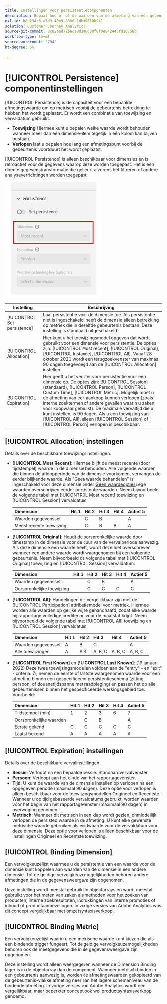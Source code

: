 ```yaml
---
title: Instellingen voor persistentiecomponenten
description: Bepaal hoe of of de waarden van de afmeting van één gebeurtenis aan volgende blijven.
exl-id: b8b234c6-a7d9-40e9-8380-1db09610b941
solution: Customer Journey Analytics
source-git-commit: 8c82aad72beca8d206d30f8f0e842445fd18758b
workflow-type: tm+mt
source-wordcount: '794'
ht-degree: 6%

---
```



# [!UICONTROL Persistence] componentinstellingen

[!UICONTROL Persistence] is de capaciteit voor een bepaalde afmetingswaarde om op metrisch voorbij de gebeurtenis betrekking te hebben het wordt geplaatst. Er wordt een combinatie van toewijzing en vervaldatum gebruikt.

* **Toewijzing** Hiermee kunt u bepalen welke waarde wordt behouden wanneer meer dan één dimensie-item tegelijk in één kolom kan blijven bestaan.
* **Verlopen** laat u bepalen hoe lang een afmetingspunt voorbij de gebeurtenis voortduurt het wordt geplaatst.

[!UICONTROL Persistence] is alleen beschikbaar voor dimensies en is retroactief voor de gegevens waarop deze worden toegepast. Het is een directe gegevenstransformatie die gebeurt alvorens het filtreren of andere analyseverrichtingen worden toegepast.

![Persistentie](../assets/persistence.png)

| Instelling | Beschrijving |
| --- | --- |
| [!UICONTROL Set persistence] | Laat persistentie voor de dimensie toe. Als persistentie niet is ingeschakeld, heeft de dimensie alleen betrekking op metriek die in dezelfde gebeurtenis bestaan. Deze instelling is standaard uitgeschakeld. |
| [!UICONTROL Allocation] | Hier kunt u het toewijzingsmodel opgeven dat wordt gebruikt voor een dimensie voor persistentie. De opties zijn: [!UICONTROL Most recent], [!UICONTROL Original], [!UICONTROL Instance], [!UICONTROL All]. Vanaf 28 oktober 2021 wordt een terugzoekvenster van maximaal 90 dagen toegevoegd aan de [!UICONTROL Allocation] instellen. |
| [!UICONTROL Expiration] | Hier geeft u het venster voor persistentie voor een dimensie op. De opties zijn: [!UICONTROL Session] (standaard), [!UICONTROL Person], [!UICONTROL Custom Time], [!UICONTROL Metric]. Mogelijk moet u de afmeting van een aankoop kunnen verlopen (zoals interne zoektermen of andere gevallen waarin u zaken voor koopwaar gebruikt). De maximale vervaltijd die u kunt instellen, is 90 dagen. Als u een toewijzing van [!UICONTROL All], alleen [!UICONTROL Session] of [!UICONTROL Person] verlopen is beschikbaar. |

## [!UICONTROL Allocation] instellingen

Details over de beschikbare toewijzingsinstellingen.

* **[!UICONTROL Most Recent]**: Hiermee blijft de meest recente (door tijdstempel) waarde in de dimensie behouden. Alle volgende waarden die binnen de afloopperiode van de dimensie voorkomen, vervangen de eerder blijkende waarde. Als &quot;Geen waarde behandelen&quot; is ingeschakeld voor deze dimensie onder [Geen waardeopties](no-value-options.md)Lege waarden overschrijven eerder persistente waarden. Neem bijvoorbeeld de volgende tabel met [!UICONTROL Most recent] toewijzing en [!UICONTROL Session] vervaldatum:

   | Dimension | Hit 1 | Hit 2 | Hit 3 | Hit 4 | Actief 5 |
   | --- | --- | --- | --- | --- | --- |
   | Waarden gegevensset |  | C | B |  | A |
   | Meest recente toewijzing |  | C | B | B | A |

* **[!UICONTROL Original]**: Houdt de oorspronkelijke waarde door timestamp in de dimensie voor de duur van de vervalperiode aanwezig. Als deze dimensie een waarde heeft, wordt deze niet overschreven wanneer een andere waarde wordt waargenomen bij een volgende gebeurtenis. Neem bijvoorbeeld de volgende tabel met [!UICONTROL Original] toewijzing en [!UICONTROL Session] vervaldatum:

   | Dimension | Hit 1 | Hit 2 | Hit 3 | Hit 4 | Actief 5 |
   | --- | --- | --- | --- | --- | --- |
   | Waarden gegevensset |  | C | B |  | A |
   | Oorspronkelijke toewijzing |  | C | C | C | C |

* **[!UICONTROL All]**: Handelingen die vergelijkbaar zijn met de [!UICONTROL Participation] attributiemodel voor metriek. Hiermee worden alle waarden op gelijke wijze gehandhaafd, zodat elke waarde bij rapportage volledige creditering voor de maatstaf krijgt. Neem bijvoorbeeld de volgende tabel met [!UICONTROL All] toewijzing en [!UICONTROL Session] vervaldatum:

   | Dimension | Hit 1 | Hit 2 | Hit 3 | Hit 4 | Actief 5 |
   | --- | --- | --- | --- | --- | --- |
   | Waarden gegevensset | A | B | C |  | A |
   | Alle toewijzingen | A | A,B | A, B, C | A, B, C | A, B, C |

* **[!UICONTROL First Known]** en **[!UICONTROL Last Known]**: (19 januari 2022) Deze twee toewijzingsmodellen voldoen aan de &quot;entry&quot; - en &quot;exit&quot; - criteria. Zij nemen de eerste of laatste waargenomen waarde voor een afmeting binnen een gespecificeerd persistentieschema (zitting, persoon, of douanetijdspanne met raadpleging) en passen het op alle gebeurtenissen binnen het gespecificeerde werkingsgebied toe. Voorbeeld:

   | Dimension | Hit 1 | Hit 2 | Hit 3 | Hit 4 | Actief 5 |
   | --- | --- | --- | --- | --- | --- |
   | Tijdstempel (min) | 1 | 2 | 3 | 6 | 7 |
   | Oorspronkelijke waarden |  | C | B |  | A |
   | Eerste gekend | C | C | C | C | C |
   | Laatst bekend | A | A | A | A | A |

## [!UICONTROL Expiration] instellingen

Details over de beschikbare vervalinstellingen.

* **Sessie**: Verloopt na een bepaalde sessie. Standaardvervalvenster.
* **Persoon**: Verloopt aan het einde van het rapportagevenster.
* **Tijd**: U kunt de waarde van de dimensie instellen op verlopen na een opgegeven periode (maximaal 90 dagen). Deze optie voor verlopen is alleen beschikbaar voor de toewijzingsmodellen Origineel en Recentste. Wanneer u op tijd gebaseerde vervaldatums gebruikt, worden waarden vóór het begin van het rapportagevenster (maximaal 90 dagen) in overweging genomen.
* **Metrisch**: Wanneer dit metrisch in een klap wordt gezien, onmiddellijk verlopen de persisted waarde in de afmeting. U kunt elke gewenste metrische waarde gebruiken als eindwaarde voor de vervaldatum voor deze dimensie. Deze optie voor verlopen is alleen beschikbaar voor de instellingen Origineel en Recentste toewijzing.

## [!UICONTROL Binding Dimension]

Een vervolgkeuzelijst waarmee u de persistentie van een waarde voor de dimensie kunt koppelen aan waarden van de dimensie in een andere dimensie. Tot de geldige vervolgkeuzemogelijkheden behoren andere afmetingen die in de gegevensweergave zijn opgenomen.

Deze instelling wordt meestal gebruikt in objectarrays en wordt meestal gebruikt voor het meten van zaken als methoden voor het zoeken van producten, interne zoekresultaten, indrukkingen van interne promoties of inhoud of productaanbevelingen. In vorige versies van Adobe Analytics was dit concept vergelijkbaar met omzetsyntaxisverkoop.

## [!UICONTROL Binding Metric]

Een vervolgkeuzelijst waarin u een metrische waarde kunt kiezen die als een bindende trigger fungeert. Tot de geldige vervolgkeuzemogelijkheden behoren ook de meetgegevens die in de gegevensweergave zijn opgenomen.

Deze instelling wordt alleen weergegeven wanneer de Dimension Binding lager is in de objectarray dan de component. Wanneer metrisch binden in een gebeurtenis aanwezig is, worden de afmetingswaarden gekopieerd van de gebeurtenis-vlakke afmeting neer aan het lagere schemaniveau van de bindende afmeting. In vorige versies van Adobe Analytics wordt een vergelijkbaar, maar beperkter concept ook wel productsyntaxisverkoop genoemd.
